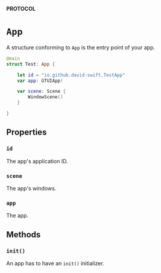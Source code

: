 **PROTOCOL**

# `App`

A structure conforming to `App` is the entry point of your app.

```swift
@main
struct Test: App {

    let id = "io.github.david-swift.TestApp"
    var app: GTUIApp!

    var scene: Scene {
        WindowScene()
    }

}
```

## Properties
### `id`

The app's application ID.

### `scene`

The app's windows.

### `app`

The app.

## Methods
### `init()`

An app has to have an `init()` initializer.
